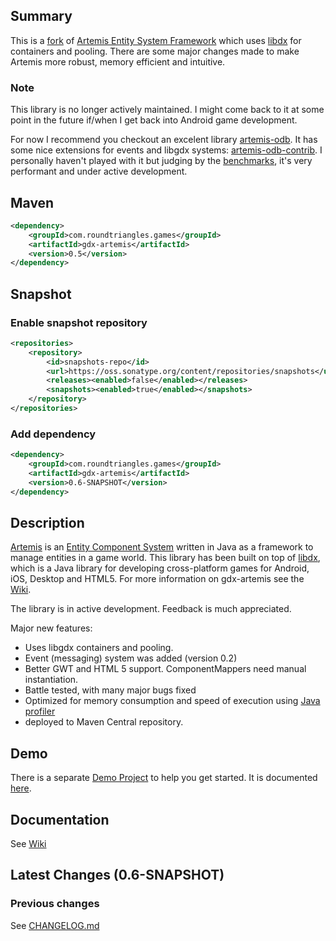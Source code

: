 ## Summary

This is a [fork](https://code.google.com/p/artemis-framework/) of [Artemis Entity System Framework](http://gamadu.com/artemis/) which uses [libdx](http://libgdx.badlogicgames.com/) for containers and pooling. There are some major changes made to make Artemis more robust, memory efficient and intuitive. 

### Note

This library is no longer actively maintained. I might come back to it at some point in the future if/when I get back into Android game development.

For now I recommend you checkout an excelent library [artemis-odb](https://github.com/junkdog/artemis-odb). It has some nice extensions for events and libgdx systems: [artemis-odb-contrib](https://github.com/DaanVanYperen/artemis-odb-contrib). I personally haven't played with it but judging by the [benchmarks](https://github.com/junkdog/entity-system-benchmarks), it's very performant and under active development.

## Maven

```xml
<dependency>
    <groupId>com.roundtriangles.games</groupId>
    <artifactId>gdx-artemis</artifactId>
    <version>0.5</version>
</dependency>
```

## Snapshot

### Enable snapshot repository
```xml
<repositories>
    <repository>
        <id>snapshots-repo</id>
        <url>https://oss.sonatype.org/content/repositories/snapshots</url>
        <releases><enabled>false</enabled></releases>
        <snapshots><enabled>true</enabled></snapshots>
    </repository>
</repositories>
```

### Add dependency
```xml
<dependency>
    <groupId>com.roundtriangles.games</groupId>
    <artifactId>gdx-artemis</artifactId>
    <version>0.6-SNAPSHOT</version>
</dependency>
```

## Description

[Artemis](http://gamadu.com/artemis/) is an [Entity Component System](http://en.wikipedia.org/wiki/Entity_component_system) written in Java as a framework to manage entities in a game world. This library has been built on top of [libdx](http://libgdx.badlogicgames.com/), which is a Java library for developing cross-platform games for Android, iOS, Desktop and HTML5. For more information on gdx-artemis see the [Wiki](https://github.com/apotapov/gdx-artemis/wiki).

The library is in active development. Feedback is much appreciated.

Major new features:
 - Uses libgdx containers and pooling.
 - Event (messaging) system was added (version 0.2)
 - Better GWT and HTML 5 support. ComponentMappers need manual instantiation.
 - Battle tested, with many major bugs fixed
 - Optimized for memory consumption and speed of execution using [Java profiler](http://www.ej-technologies.com/products/jprofiler/overview.html)
 - deployed to Maven Central repository.

## Demo

There is a separate [Demo Project](https://github.com/apotapov/gdx-artemis-demo) to help you get started. It is documented [here](https://github.com/apotapov/gdx-artemis/wiki/Quick-tutorial).

## Documentation

See [Wiki](https://github.com/apotapov/gdx-artemis/wiki/)

## Latest Changes (0.6-SNAPSHOT)

### Previous changes
See [CHANGELOG.md](https://github.com/apotapov/gdx-artemis/blob/master/CHANGELOG.md)
